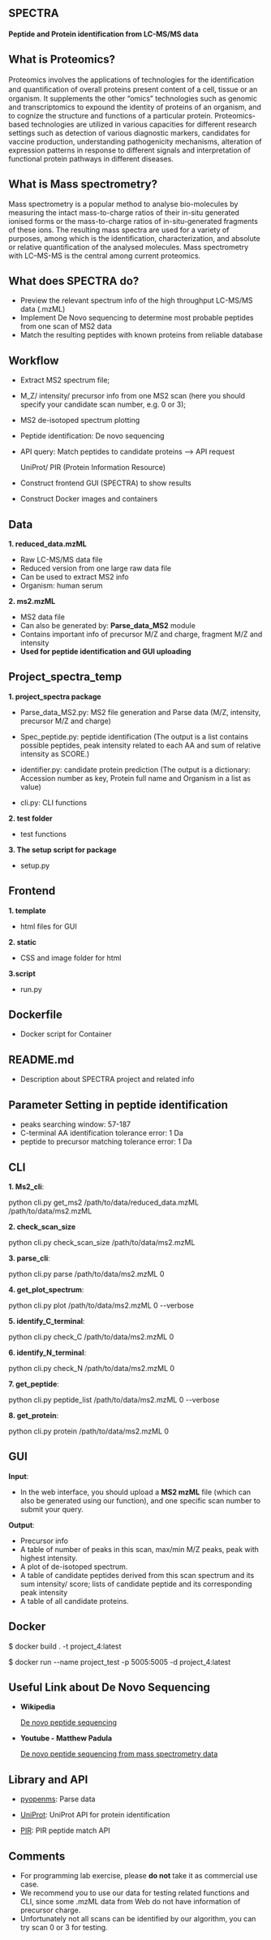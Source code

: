 ## SPECTRA 

#### Peptide and Protein identification from LC-MS/MS data


## What is Proteomics?
Proteomics involves the applications of technologies for the identiﬁcation and quantiﬁcation of overall proteins present content of a cell, tissue or an organism. 
It supplements the other “omics” technologies such as genomic and transcriptomics to expound the identity of proteins of an organism, and to cognize the structure and functions of a particular protein. Proteomics-based technologies are utilized in various capacities for different research settings such as detection of various diagnostic markers, candidates for vaccine production, understanding pathogenicity mechanisms, alteration of expression patterns in response to different signals and interpretation of functional protein pathways in different diseases. 

## What is Mass spectrometry?
Mass spectrometry is a popular method to analyse bio-molecules by measuring the intact mass-to-charge ratios of their in-situ generated ionised forms or the mass-to-charge ratios of in-situ-generated fragments of these ions. The resulting mass spectra are used for a variety of purposes, among which is the identification, characterization, and absolute or relative quantification of the analysed molecules. 
Mass spectrometry with LC–MS-MS is the central among current proteomics.

## What does SPECTRA do?

* Preview the relevant spectrum info of the high throughput LC-MS/MS data (.mzML) 
* Implement De Novo sequencing to determine most probable peptides from one scan of MS2 data
* Match the resulting peptides with known proteins from reliable database

## Workflow
* Extract MS2 spectrum file; 
* M_Z/ intensity/ precursor info from one MS2 scan (here you should specify your candidate scan number, e.g. 0 or 3);
* MS2 de-isotoped spectrum plotting
* Peptide identification:  De novo sequencing
* API query: Match peptides to candidate proteins --> API request

  UniProt/ PIR (Protein Information Resource)
* Construct frontend GUI (SPECTRA) to show results
* Construct Docker images and containers

## Data

**1. reduced_data.mzML** 
* Raw LC-MS/MS data file
* Reduced version from one large raw data file 
* Can be used to extract MS2 info
* Organism: human serum

**2. ms2.mzML**
* MS2 data file
* Can also be generated by: **Parse_data_MS2** module
* Contains important info of precursor M/Z and charge, fragment M/Z and intensity
* **Used for peptide identification and GUI uploading**


## Project_spectra_temp
**1. project_spectra package**

* Parse_data_MS2.py: MS2 file generation and Parse data (M/Z, intensity, precursor M/Z and charge)

* Spec_peptide.py: peptide identification (The output is a list contains possible peptides, peak intensity related to each AA and sum of relative intensity as SCORE.)

* identifier.py: candidate protein prediction (The output is a dictionary: Accession number as key, Protein full name and Organism in a list as value)

* cli.py: CLI functions

**2. test folder**
* test functions


**3. The setup script for package**
* setup.py

## Frontend
**1. template**
* html files for GUI

**2. static**
* CSS and image folder for html

**3.script**
* run.py

## Dockerfile
* Docker script for Container

## README.md
* Description about SPECTRA project and related info

## Parameter Setting in peptide identification

* peaks searching window: 57-187
* C-terminal AA identification tolerance error: 1 Da
* peptide to precursor matching tolerance error: 1 Da

## CLI 

**1. Ms2_cli**: 

python cli.py get_ms2 /path/to/data/reduced_data.mzML /path/to/data/ms2.mzML

**2. check_scan_size**

python cli.py check_scan_size /path/to/data/ms2.mzML

**3. parse_cli**:

python cli.py parse /path/to/data/ms2.mzML 0

**4. get_plot_spectrum**:

python cli.py plot /path/to/data/ms2.mzML 0 --verbose

**5. identify_C_terminal**:

python cli.py check_C /path/to/data/ms2.mzML 0

**6. identify_N_terminal**:

python cli.py check_N /path/to/data/ms2.mzML 0

**7. get_peptide**:

python cli.py peptide_list /path/to/data/ms2.mzML 0 --verbose

**8. get_protein**:

python cli.py protein /path/to/data/ms2.mzML 0

## GUI
**Input**: 
* In the web interface, you should upload a **MS2 mzML** file (which can also be generated using our function),
and one specific scan number to submit your query.

**Output**: 
* Precursor info
* A table of number of peaks in this scan, max/min M/Z peaks, peak with highest intensity.
* A plot of de-isotoped spectrum.
* A table of candidate peptides derived from this scan spectrum and its sum intensity/ score; lists of candidate peptide and its corresponding peak intensity
* A table of all candidate proteins.

## Docker
$ docker build . -t project_4:latest

$ docker run --name project_test -p 5005:5005 -d project_4:latest

## Useful Link about De Novo Sequencing
* **Wikipedia**

   [De novo peptide sequencing](https://en.wikipedia.org/wiki/De_novo_peptide_sequencing)
* **Youtube - Matthew Padula**

   [De novo peptide sequencing from mass spectrometry data](https://www.youtube.com/watch?v=zZsI8GM45gc)

## Library and API

* [pyopenms](https://pyopenms.readthedocs.io/en/latest/): Parse data

* [UniProt](https://www.ebi.ac.uk/proteins/api/proteins/): UniProt API for protein identification

* [PIR](https://research.bioinformatics.udel.edu/peptidematchapi2/match_get?peptides=): PIR peptide match API

## Comments
* For programming lab exercise, please **do not** take it as commercial use case.
* We recommend you to use our data for testing related functions and CLI, since some .mzML data from Web do not have information of precursor charge. 
* Unfortunately not all scans can be identified by our algorithm, you can try scan 0 or 3 for testing.


